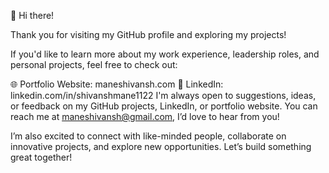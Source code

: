 👋 Hi there!

Thank you for visiting my GitHub profile and exploring my projects!

If you'd like to learn more about my work experience, leadership roles, and personal projects, feel free to check out:

🌐 Portfolio Website: maneshivansh.com
💼 LinkedIn: linkedin.com/in/shivanshmane1122
I'm always open to suggestions, ideas, or feedback on my GitHub projects, LinkedIn, or portfolio website. You can reach me at maneshivansh@gmail.com, I’d love to hear from you!

I’m also excited to connect with like-minded people, collaborate on innovative projects, and explore new opportunities. Let’s build something great together!

